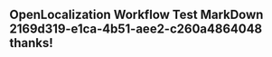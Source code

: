 <properties
ms.topic="hero-topic"
ms.test1="hero-topic"
ms.test2="test"/>


## OpenLocalization Workflow Test MarkDown 2169d319-e1ca-4b51-aee2-c260a4864048 thanks!



<!--HONumber=Jul16_HO3-->


